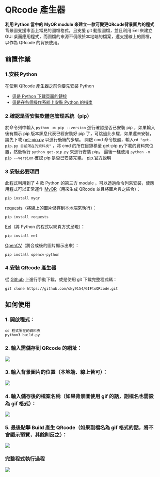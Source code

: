# QRcode 產生器
**利用 Python 當中的 MyQR module 來建立一款可變更QRcode背景圖片的程式**
背景圖支援市面上常見的圖檔格式，且支援 git 動態圖檔，並且利用 Eel 來建立 GUI 桌面應用程式，而圖檔的來源不侷限於本地端的檔案，還支援線上的圖檔，以作為 QRcode 的背景使用。
## 前置作業
### 1.安裝 Python
在使用 QRcode 產生器之前你要先安裝 Python
* [這是 Python 下載頁面的鏈接](https://www.python.org/downloads)
* [這是在各個操作系統上安裝 Python 的指南](https://wiki.python.org/moin/BeginnersGuide/Download)
### 2.確認是否安裝軟體包管理系統（pip）
於命令列中輸入 `python -m pip --version` 進行確認是否已安裝 pip ，如果輸入後有顯示 pip 版本訊息代表已經安裝好 pip 了，可跳過此步驟，如果還未安裝，請先下載 [get-pip.py](https://bootstrap.pypa.io/get-pip.py) 以進行後續的步驟。
開啟 cmd 命令視窗，輸入`cd "get-pip.py 目前所在的資料夾"` ，將 cmd 的所在目錄移至 get-pip.py下載的資料夾位置，然後執行 `python get-pip.py` 來進行安裝 pip。
最後一樣使用 `python -m pip --version` 確認 pip 是否已安裝完畢。
[pip 官方說明](https://pip.pypa.io/en/stable/)
### 3.安裝必要項目
此程式利用到了 4 款 Python 的第三方 module ，可以透過命令列來安裝，使應用程式可以正常運作
[MyQR](https://github.com/x-hw/amazing-qr)（用來生成 QRcode 並且將圖片與之結合）：
```
pip install myqr
```
[requests](https://github.com/psf/requests)（將線上的圖片儲存到本地端來執行）：
```
pip install requests
```
[Eel](https://github.com/ChrisKnott/Eel)（將 Python 的程式以網頁方式呈現）：
```
pip install eel
```
[OpenCV](https://github.com/opencv/opencv-python)（將合成後的圖片顯示出來）：
```
pip install opencv-python
```
### 4.安裝 QRcode 產生器
從 [Github](https://github.com/sky9154/GIFtoQRcode) 上進行手動下載，或是使用 git 下載完整程式碼：
```
git clone https://github.com/sky9154/GIFtoQRcode.git
```
## 如何使用
### 1. 開啟程式：
```
cd 程式所在的資料夾
python3 build.py
```
### 2. 輸入需儲存到 QRcode 的網址：
![](https://i.imgur.com/uyVYfwG.png)

### 3. 輸入背景圖片的位置（本地端、線上皆可）：
![](https://i.imgur.com/OCLFeEE.png)
### 4. 輸入儲存後的檔案名稱（如果背景圖使用 gif 的話，副檔名也需設為 gif 格式）：
![](https://i.imgur.com/a8rkr7e.png)
### 5. 最後點擊 **Build** 產生 QRcode（如果副檔名為 gif 格式的話，將不會顯示預覽，其餘則反之）：
![](https://i.imgur.com/qnY6ts6.gif)
### 完整程式執行過程
![](https://github.com/sky0966548546/GIFtoQRcode/blob/main/assets/images/demo.gif)
